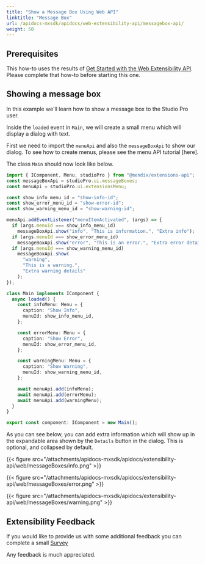 ```yaml
---
title: "Show a Message Box Using Web API"
linktitle: "Message Box"
url: /apidocs-mxsdk/apidocs/web-extensibility-api/messagebox-api/
weight: 50
---
```


## Prerequisites

This how-to uses the results of [Get Started with the Web Extensibility API](/apidocs-mxsdk/apidocs/web-extensibility-api/getting-started/). Please complete that how-to before starting this one.

## Showing a message box

In this example we'll learn how to show a message box to the Studio Pro user.

Inside the `loaded` event in `Main`, we will create a small menu which will display a dialog with text.

First we need to import the `menuApi` and also the `messageBoxApi` to show our dialog. To see how to create menus, please see the menu API tutorial [here].

The class `Main` should now look like below.

```typescript
import { IComponent, Menu, studioPro } from "@mendix/extensions-api";
const messageBoxApi = studioPro.ui.messageBoxes;
const menuApi = studioPro.ui.extensionsMenu;

const show_info_menu_id = "show-info-id";
const show_error_menu_id = "show-error-id";
const show_warning_menu_id = "show-warning-id";

menuApi.addEventListener("menuItemActivated", (args) => {
  if (args.menuId === show_info_menu_id)
    messageBoxApi.show("info", "This is information.", "Extra info");
  if (args.menuId === show_error_menu_id)
    messageBoxApi.show("error", "This is an error.", "Extra error details");
  if (args.menuId === show_warning_menu_id)
    messageBoxApi.show(
      "warning",
      "This is a warning.",
      "Extra warning details"
    );
});

class Main implements IComponent {
  async loaded() {
    const infoMenu: Menu = {
      caption: "Show Info",
      menuId: show_info_menu_id,
    };

    const errorMenu: Menu = {
      caption: "Show Error",
      menuId: show_error_menu_id,
    };

    const warningMenu: Menu = {
      caption: "Show Warning",
      menuId: show_warning_menu_id,
    };

    await menuApi.add(infoMenu);
    await menuApi.add(errorMenu);
    await menuApi.add(warningMenu);
  }
}

export const component: IComponent = new Main();
```

As you can see below, you can add extra information which will show up in the expandable area shown by the `Details` button in the dialog. This is optional, and collapsed by default.

{{< figure src="/attachments/apidocs-mxsdk/apidocs/extensibility-api/web/messageBoxes/info.png" >}}

{{< figure src="/attachments/apidocs-mxsdk/apidocs/extensibility-api/web/messageBoxes/error.png" >}}

{{< figure src="/attachments/apidocs-mxsdk/apidocs/extensibility-api/web/messageBoxes/warning.png" >}}

## Extensibility Feedback

If you would like to provide us with some additional feedback you can complete a small [Survey](https://survey.alchemer.eu/s3/90801191/Extensibility-Feedback)

Any feedback is much appreciated.
